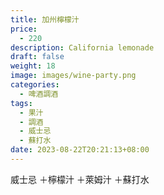 ```yaml
---
title: 加州檸檬汁
price:
  - 220
description: California lemonade
draft: false
weight: 18
image: images/wine-party.png
categories:
  - 啤酒調酒
tags:
  - 果汁
  - 調酒
  - 威士忌
  - 蘇打水
date: 2023-08-22T20:21:13+08:00
---
```

 威士忌 ＋檸檬汁 ＋萊姆汁 ＋蘇打水